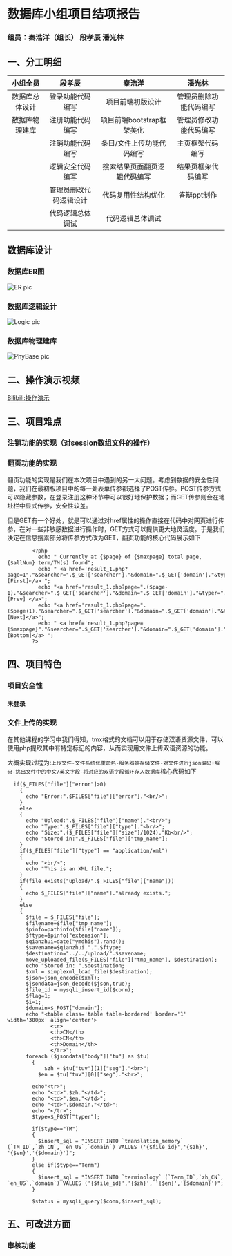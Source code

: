 # 数据库小组项目结项报告
### 组员：秦浩洋（组长） 段孝辰 潘光林

## 一、分工明细
| 小组全员   |  段孝辰  |  秦浩洋 | 潘光林|
|  :----:  | :----:  |  :----:  | :----:  |
| 数据库总体设计  | 登录功能代码编写 |项目前端初版设计|管理员删除功能代码编写|
| 数据库物理建库  | 注册功能代码编写 |项目前端bootstrap框架美化|管理员修改功能代码编写|
|                | 注销功能代码编写|条目/文件上传功能代码编写|主页框架代码编写|
|                | 逻辑安全代码编写|搜索结果页面翻页逻辑代码编写|结果页框架代码编写|
|                | 管理员删改代码逻辑设计|代码复用性结构优化|答辩ppt制作|
|                | 代码逻辑总体调试|代码逻辑总体调试||

## 数据库设计
### 数据库ER图
![ER pic](https://github.com/JayKay7812/Database-Theory/blob/master/小组项目/Source/img/ER.png)
### 数据库逻辑设计
![Logic pic]()
### 数据库物理建库
![PhyBase pic](https://github.com/JayKay7812/Database-Theory/blob/master/小组项目/Source/img/PhyBase.png)

## 二、操作演示视频
[Bilibili:操作演示](https://www.bilibili.com/video/BV1ca4y1e7M7/)

## 三、项目难点

### 注销功能的实现（对session数组文件的操作）

### 翻页功能的实现

  翻页功能的实现是我们在本次项目中遇到的另一大问题。考虑到数据的安全性问题，我们在最初版项目中的每一处表单传参都选择了POST传参。POST传参方式可以隐藏参数，在登录注册这种环节中可以很好地保护数据；而GET传参则会在地址栏中显式传参，安全性较差。

  但是GET有一个好处，就是可以通过对href属性的操作直接在代码中对网页进行传参，在对一些非敏感数据进行操作时，GET方式可以提供更大地灵活度。于是我们决定在信息搜索部分将传参方式改为GET，翻页功能的核心代码展示如下
```
        <?php
          echo " Currently at {$page} of {$maxpage} total page, {$allNum} term/TM(s) found";
          echo " <a href='result_1.php?page=1"."&searcher=".$_GET['searcher']."&domain=".$_GET['domain']."&typer=".$_GET['typer']."'>[First]</a> ";
          echo "<a href='result_1.php?page=".($page-1)."&searcher=".$_GET['searcher']."&domain=".$_GET['domain']."&typer=".$_GET['typer']."'>[Prev] </a>";
          echo "<a href='result_1.php?page=".($page+1)."&searcher=".$_GET['searcher']."&domain=".$_GET['domain']."&typer=".$_GET['typer']."'>[Next]</a>";
          echo " <a href='result_1.php?page={$maxpage}"."&searcher=".$_GET['searcher']."&domain=".$_GET['domain']."&typer=".$_GET['typer']."'>[Bottom]</a> ";
        ?>
```
## 四、项目特色
### 项目安全性
#### 未登录

### 文件上传的实现

在其他课程的学习中我们得知，tmx格式的文档可以用于存储双语资源文件，可以使用php提取其中有特定标记的内容，从而实现用文件上传双语资源的功能。

大概实现过程为:```上传文件-文件系统化重命名-服务器端存储文件-对文件进行json编码+解码-挑出文件中的中文/英文字段-将对应的双语字段循环存入数据库```核心代码如下
```
  if($_FILES["file"]["error"]>0)
    {
      echo "Error:".$FILES["file"]["error"]."<br/>";
    }
    else
    {
      echo "Upload:".$_FILES["file"]["name"]."<br/>";
      echo "Type:".$_FILES["file"]["type"]."<br/>";
      echo "Size:".($_FILES["file"]["size"]/1024)."Kb<br/>";
      echo "Stored in:".$_FILES["file"]["tmp_name"];
    }
    if($_FILES["file"]["type"] == "application/xml")
    {
      echo "<br/>";
      echo "This is an XML file.";
    }
    if(file_exists("upload/".$_FILES["file"]["name"]))
    {
      echo $_FILES["file"]["name"]."already exists.";
    }
    else
    {
      $file = $_FILES["file"];
      $filename=$file["tmp_name"];
      $pinfo=pathinfo($file["name"]);
      $ftype=$pinfo["extension"];
      $qianzhui=date("ymdhis").rand();
      $savename=$qianzhui.".".$ftype;
      $destination="../../upload/".$savename;
      move_uploaded_file($_FILES["file"]["tmp_name"], $destination);
      echo "Stored in: ".$destination;
      $xml = simplexml_load_file($destination);
      $json=json_encode($xml);
      $jsondata=json_decode($json,true);
      $file_id = mysqli_insert_id($conn);
      $flag=1;
      $i=1;
	  $domain=$_POST["domain"];
      echo "<table class='table table-bordered' border='1' width='300px' align='center'>
              <tr>
              <th>CN</th>
              <th>EN</th>
			  <th>Domain</th>
              </tr>";
      foreach ($jsondata["body"]["tu"] as $tu)
    	{
    		$zh = $tu["tuv"][1]["seg"]."<br>";
    	  $en = $tu["tuv"][0]["seg"]."<br>";

        echo"<tr>";
      	echo "<td>".$zh."</td>";
      	echo "<td>".$en."</td>";
		echo "<td>".$domain."</td>";
      	echo "</tr>";
        $type=$_POST["typer"];

        if($type=="TM")
        {
          $insert_sql = "INSERT INTO `translation_memory` (`TM_ID`,`zh_CN`, `en_US`,`domain`) VALUES ('{$file_id}','{$zh}', '{$en}','{$domain}')";
        }
        else if($type=="Term")
        {
          $insert_sql = "INSERT INTO `terminology` (`Term_ID`,`zh_CN`, `en_US`,`domain`) VALUES ('{$file_id}','{$zh}', '{$en}','{$domain}')";
        }

        $status = mysqli_query($conn,$insert_sql);
```
## 五、可改进方面
### 审核功能
